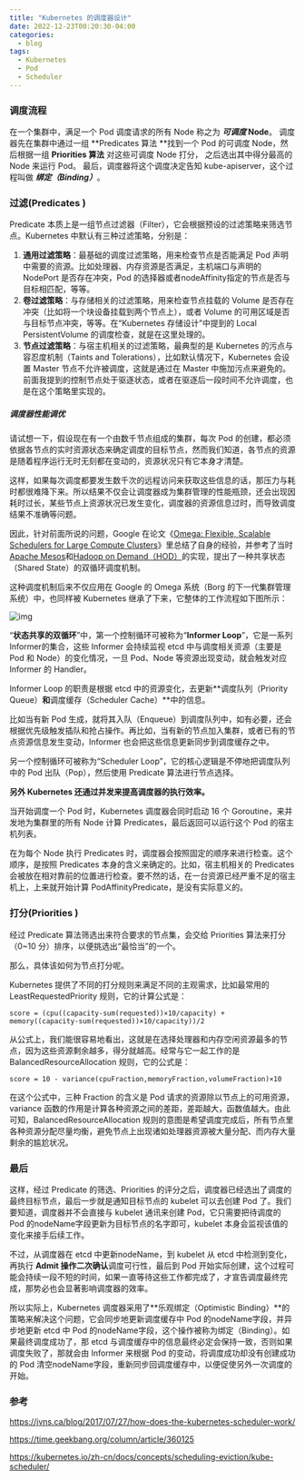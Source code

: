 ```yaml
---
title: "Kubernetes 的调度器设计"
date: 2022-12-23T00:20:30-04:00
categories:
  - blog
tags:
  - Kubernetes
  - Pod
  - Scheduler
---
```



### 调度流程

在一个集群中，满足一个 Pod 调度请求的所有 Node 称之为 ***可调度* Node**。 调度器先在集群中通过一组 **Predicates 算法 **找到一个 Pod 的可调度 Node，然后根据一组 **Priorities 算法** 对这些可调度 Node 打分， 之后选出其中得分最高的 Node 来运行 Pod。 最后，调度器将这个调度决定告知 kube-apiserver，这个过程叫做 ***绑定（Binding）***。



### 过滤(Predicates )

Predicate 本质上是一组节点过滤器（Filter），它会根据预设的过滤策略来筛选节点。Kubernetes 中默认有三种过滤策略，分别是：

1. **通用过滤策略**：最基础的调度过滤策略，用来检查节点是否能满足 Pod 声明中需要的资源。比如处理器、内存资源是否满足，主机端口与声明的 NodePort 是否存在冲突，Pod 的选择器或者nodeAffinity指定的节点是否与目标相匹配，等等。
2. **卷过滤策略**：与存储相关的过滤策略，用来检查节点挂载的 Volume 是否存在冲突（比如将一个块设备挂载到两个节点上），或者 Volume 的可用区域是否与目标节点冲突，等等。在“Kubernetes 存储设计”中提到的 Local PersistentVolume 的调度检查，就是在这里处理的。
3. **节点过滤策略**：与宿主机相关的过滤策略，最典型的是 Kubernetes 的污点与容忍度机制（Taints and Tolerations），比如默认情况下，Kubernetes 会设置 Master 节点不允许被调度，这就是通过在 Master 中施加污点来避免的。前面我提到的控制节点处于驱逐状态，或者在驱逐后一段时间不允许调度，也是在这个策略里实现的。



##### 调度器性能调优

请试想一下，假设现在有一个由数千节点组成的集群，每次 Pod 的创建，都必须依据各节点的实时资源状态来确定调度的目标节点，然而我们知道，各节点的资源是随着程序运行无时无刻都在变动的，资源状况只有它本身才清楚。

这样，如果每次调度都要发生数千次的远程访问来获取这些信息的话，那压力与耗时都很难降下来。所以结果不仅会让调度器成为集群管理的性能瓶颈，还会出现因耗时过长，某些节点上资源状况已发生变化，调度器的资源信息过时，而导致调度结果不准确等问题。

因此，针对前面所说的问题，Google 在论文《[Omega: Flexible, Scalable Schedulers for Large Compute Clusters](https://static.googleusercontent.com/media/research.google.com/zh-CN//pubs/archive/41684.pdf)》里总结了自身的经验，并参考了当时[Apache Mesos](https://en.wikipedia.org/wiki/Apache_Mesos)和[Hadoop on Demand（HOD）](https://hadoop.apache.org/docs/r1.0.4/cn/hod.html)的实现，提出了一种共享状态（Shared State）的双循环调度机制。



这种调度机制后来不仅应用在 Google 的 Omega 系统（Borg 的下一代集群管理系统）中，也同样被 Kubernetes 继承了下来，它整体的工作流程如下图所示：

![img](https://static001.geekbang.org/resource/image/4a/88/4ab5138f0f80db796bc07d5cb1b10d88.jpg?wh=2000*944)



“**状态共享的双循环**”中，第一个控制循环可被称为“**Informer Loop**”，它是一系列Informer的集合，这些 Informer 会持续监视 etcd 中与调度相关资源（主要是 Pod 和 Node）的变化情况，一旦 Pod、Node 等资源出现变动，就会触发对应 Informer 的 Handler。

Informer Loop 的职责是根据 etcd 中的资源变化，去更新**调度队列（Priority Queue）**和**调度缓存（Scheduler Cache）**中的信息。

比如当有新 Pod 生成，就将其入队（Enqueue）到调度队列中，如有必要，还会根据优先级触发插队和抢占操作。再比如，当有新的节点加入集群，或者已有的节点资源信息发生变动，Informer 也会把这些信息更新同步到调度缓存之中。

另一个控制循环可被称为“Scheduler Loop”，它的核心逻辑是不停地把调度队列中的 Pod 出队（Pop），然后使用 Predicate 算法进行节点选择。



**另外 Kubernetes 还通过并发来提高调度器的执行效率。**

当开始调度一个 Pod 时，Kubernetes 调度器会同时启动 16 个 Goroutine，来并发地为集群里的所有 Node 计算 Predicates，最后返回可以运行这个 Pod 的宿主机列表。

在为每个 Node 执行 Predicates 时，调度器会按照固定的顺序来进行检查。这个顺序，是按照 Predicates 本身的含义来确定的。比如，宿主机相关的 Predicates 会被放在相对靠前的位置进行检查。要不然的话，在一台资源已经严重不足的宿主机上，上来就开始计算 PodAffinityPredicate，是没有实际意义的。



### 打分(Priorities )

经过 Predicate 算法筛选出来符合要求的节点集，会交给 Priorities 算法来打分（0~10 分）排序，以便挑选出“最恰当”的一个。

那么，具体该如何为节点打分呢。

Kubernetes 提供了不同的打分规则来满足不同的主观需求，比如最常用的 LeastRequestedPriority 规则，它的计算公式是：

```
score = (cpu((capacity-sum(requested))×10/capacity) + memory((capacity-sum(requested))×10/capacity))/2
```

从公式上，我们能很容易地看出，这就是在选择处理器和内存空闲资源最多的节点，因为这些资源剩余越多，得分就越高。经常与它一起工作的是 BalancedResourceAllocation 规则，它的公式是：

```
score = 10 - variance(cpuFraction,memoryFraction,volumeFraction)×10
```

在这个公式中，三种 Fraction 的含义是 Pod 请求的资源除以节点上的可用资源，variance 函数的作用是计算各种资源之间的差距，差距越大，函数值越大。由此可知，BalancedResourceAllocation 规则的意图是希望调度完成后，所有节点里各种资源分配尽量均衡，避免节点上出现诸如处理器资源被大量分配、而内存大量剩余的尴尬状况。



### 最后

这样，经过 Predicate 的筛选、Priorities 的评分之后，调度器已经选出了调度的最终目标节点，最后一步就是通知目标节点的 kubelet 可以去创建 Pod 了。我们要知道，调度器并不会直接与 kubelet 通讯来创建 Pod，它只需要把待调度的 Pod 的nodeName字段更新为目标节点的名字即可，kubelet 本身会监视该值的变化来接手后续工作。

不过，从调度器在 etcd 中更新nodeName，到 kubelet 从 etcd 中检测到变化，再执行 **Admit 操作二次确认**调度可行性，最后到 Pod 开始实际创建，这个过程可能会持续一段不短的时间，如果一直等待这些工作都完成了，才宣告调度最终完成，那势必也会显著影响调度器的效率。

所以实际上，Kubernetes 调度器采用了**乐观绑定（Optimistic Binding）**的策略来解决这个问题，它会同步地更新调度缓存中 Pod 的nodeName字段，并异步地更新 etcd 中 Pod 的nodeName字段，这个操作被称为绑定（Binding）。如果最终调度成功了，那 etcd 与调度缓存中的信息最终必定会保持一致，否则如果调度失败了，那就会由 Informer 来根据 Pod 的变动，将调度成功却没有创建成功的 Pod 清空nodeName字段，重新同步回调度缓存中，以便促使另外一次调度的开始。



### 参考

https://jvns.ca/blog/2017/07/27/how-does-the-kubernetes-scheduler-work/

https://time.geekbang.org/column/article/360125

https://kubernetes.io/zh-cn/docs/concepts/scheduling-eviction/kube-scheduler/